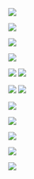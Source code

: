 ![](学习资源总库/网课/渡一/基础大师课/附件/mmexport1742199019171.jpg)

![](学习资源总库/网课/渡一/基础大师课/附件/mmexport1742199021682.jpg)

![](学习资源总库/网课/渡一/基础大师课/附件/mmexport1742199023356.jpg)

![](学习资源总库/网课/渡一/基础大师课/附件/mmexport1742199024780.jpg)

![](学习资源总库/网课/渡一/基础大师课/附件/mmexport1742477157309.jpg)
![](学习资源总库/网课/渡一/基础大师课/附件/mmexport1742477152866.png)



![](学习资源总库/网课/渡一/基础大师课/附件/mmexport1742477164344.jpg)
![](学习资源总库/网课/渡一/基础大师课/附件/mmexport1742477166930.jpg)

![](学习资源总库/网课/渡一/基础大师课/附件/mmexport1742477161585.jpg)




![](学习资源总库/网课/渡一/基础大师课/附件/mmexport1742477171575.jpg)

![](学习资源总库/网课/渡一/基础大师课/附件/mmexport1742477181819.jpg)

![](学习资源总库/网课/渡一/基础大师课/附件/mmexport1742477196362.jpg)

![](学习资源总库/网课/渡一/基础大师课/附件/mmexport1742477199952.jpg)



